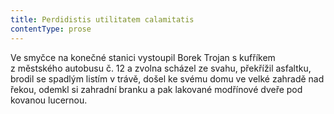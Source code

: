 ```yaml
---
title: Perdidistis utilitatem calamitatis
contentType: prose
---
```


Ve smyčce na konečné stanici vystoupil Borek Trojan s kufříkem z městského autobusu č. 12 a zvolna scházel ze svahu, překřížil asfaltku, brodil se spadlým listím v trávě, došel ke svému domu ve velké zahradě nad řekou, odemkl si zahradní branku a pak lakované modřínové dveře pod kovanou lucernou.
